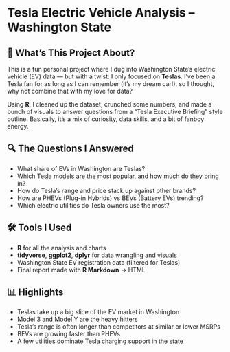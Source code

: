 # Tesla Electric Vehicle Analysis – Washington State  

## 🚀 What’s This Project About?  
This is a fun personal project where I dug into Washington State’s electric vehicle (EV) data — but with a twist: I only focused on **Teslas**. I’ve been a Tesla fan for as long as I can remember (it’s my dream car!), so I thought, why not combine that with my love for data?  

Using **R**, I cleaned up the dataset, crunched some numbers, and made a bunch of visuals to answer questions from a “Tesla Executive Briefing” style outline. Basically, it’s a mix of curiosity, data skills, and a bit of fanboy energy.  

## 🔍 The Questions I Answered  
- What share of EVs in Washington are Teslas?  
- Which Tesla models are the most popular, and how much do they bring in?  
- How do Tesla’s range and price stack up against other brands?  
- How are PHEVs (Plug-in Hybrids) vs BEVs (Battery EVs) trending?  
- Which electric utilities do Tesla owners use the most?  

## 🛠 Tools I Used  
- **R** for all the analysis and charts  
- **tidyverse**, **ggplot2**, **dplyr** for data wrangling and visuals  
- Washington State EV registration data (filtered for Teslas)  
- Final report made with **R Markdown** → HTML  

## 📊 Highlights  
- Teslas take up a big slice of the EV market in Washington  
- Model 3 and Model Y are the heavy hitters  
- Tesla’s range is often longer than competitors at similar or lower MSRPs  
- BEVs are growing faster than PHEVs  
- A few utilities dominate Tesla charging support in the state  
